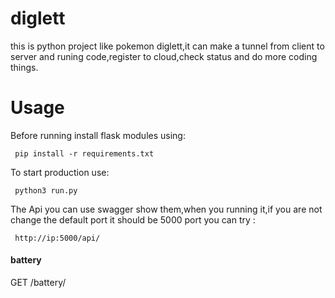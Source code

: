 # diglett
this is python project like pokemon diglett,it can make a tunnel from client to server and runing code,register to cloud,check status and do more coding things.

# Usage

 Before running install flask  modules using:
 ```
  pip install -r requirements.txt
 ```

 To start production use:
 ```
  python3 run.py
 ```

The Api you can use swagger show them,when you running it,if you are not change the default
port it should be 5000 port
you can try :
  ```
   http://ip:5000/api/
  ```


#### battery
GET /battery/
